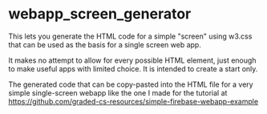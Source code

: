# webapp_screen_generator

This lets you generate the HTML code for a simple "screen" using w3.css that can be used as the basis for a single screen web app. 

It makes no attempt to allow for every possible HTML element, just enough to make useful apps with limited choice. It is intended to create a start only.

The generated code that can be copy-pasted into the HTML file for a very simple single-screen webapp like the one I made for the tutorial at https://github.com/graded-cs-resources/simple-firebase-webapp-example
